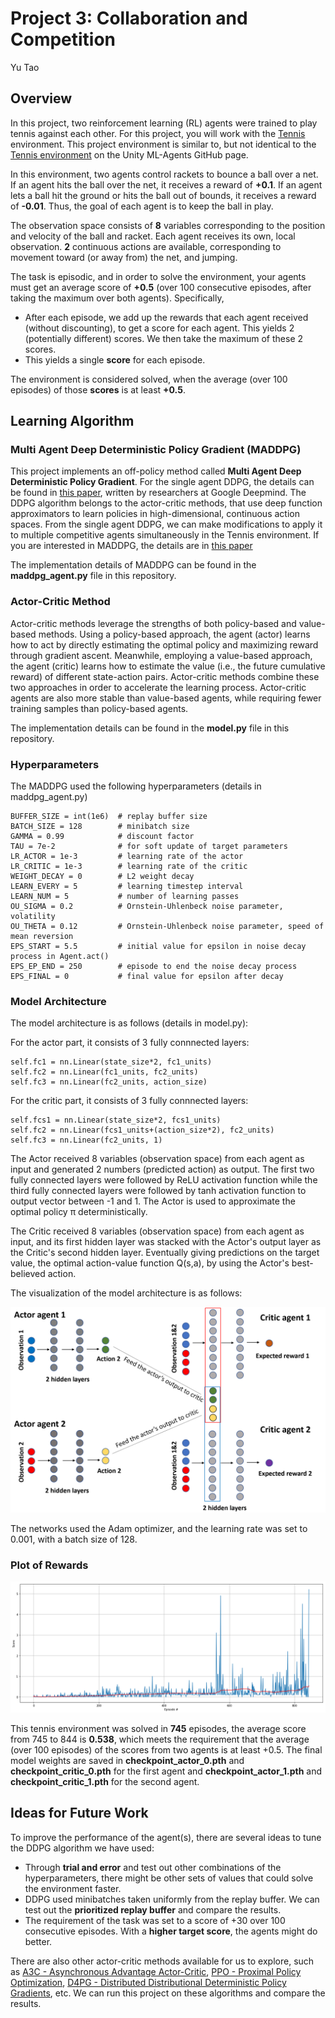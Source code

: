 # Project 3: Collaboration and Competition
Yu Tao

## Overview

In this project, two reinforcement learning (RL) agents were trained to play tennis against each other. For this project, you will work with the [Tennis](https://github.com/Unity-Technologies/ml-agents/blob/master/docs/Learning-Environment-Examples.md#tennis) environment. This project environment is similar to, but not identical to the [Tennis environment](https://github.com/Unity-Technologies/ml-agents/blob/main/docs/Learning-Environment-Examples.md) on the Unity ML-Agents GitHub page.

In this environment, two agents control rackets to bounce a ball over a net. If an agent hits the ball over the net, it receives a reward of **+0.1**.  If an agent lets a ball hit the ground or hits the ball out of bounds, it receives a reward of **-0.01**.  Thus, the goal of each agent is to keep the ball in play.

The observation space consists of **8** variables corresponding to the position and velocity of the ball and racket. Each agent receives its own, local observation. **2** continuous actions are available, corresponding to movement toward (or away from) the net, and jumping. 

The task is episodic, and in order to solve the environment, your agents must get an average score of **+0.5** (over 100 consecutive episodes, after taking the maximum over both agents). Specifically,

- After each episode, we add up the rewards that each agent received (without discounting), to get a score for each agent. This yields 2 (potentially different) scores. We then take the maximum of these 2 scores.
- This yields a single **score** for each episode.

The environment is considered solved, when the average (over 100 episodes) of those **scores** is at least **+0.5**.

## Learning Algorithm

### Multi Agent Deep Deterministic Policy Gradient (MADDPG)
This project implements an off-policy method called **Multi Agent Deep Deterministic Policy Gradient**. For the single agent DDPG, the details can be found in [this paper](https://arxiv.org/pdf/1509.02971.pdf), written by researchers at Google Deepmind. The DDPG algorithm belongs to the actor-critic methods, that use deep function approximators to learn policies in high-dimensional, continuous action spaces. From the single agent DDPG, we can make modifications to apply it to multiple competitive agents simultaneously in the Tennis environment. If you are interested in MADDPG, the details are in [this paper](https://proceedings.neurips.cc/paper/2017/file/68a9750337a418a86fe06c1991a1d64c-Paper.pdf)

The implementation details of MADDPG can be found in the **maddpg_agent.py** file in this repository.

### Actor-Critic Method
Actor-critic methods leverage the strengths of both policy-based and value-based methods. Using a policy-based approach, the agent (actor) learns how to act by directly estimating the optimal policy and maximizing reward through gradient ascent. Meanwhile, employing a value-based approach, the agent (critic) learns how to estimate the value (i.e., the future cumulative reward) of different state-action pairs. Actor-critic methods combine these two approaches in order to accelerate the learning process. Actor-critic agents are also more stable than value-based agents, while requiring fewer training samples than policy-based agents.

The implementation details can be found in the **model.py** file in this repository.

### Hyperparameters

The MADDPG used the following hyperparameters (details in maddpg_agent.py)

```
BUFFER_SIZE = int(1e6)  # replay buffer size
BATCH_SIZE = 128        # minibatch size
GAMMA = 0.99            # discount factor
TAU = 7e-2              # for soft update of target parameters
LR_ACTOR = 1e-3         # learning rate of the actor
LR_CRITIC = 1e-3        # learning rate of the critic
WEIGHT_DECAY = 0        # L2 weight decay
LEARN_EVERY = 5         # learning timestep interval
LEARN_NUM = 5           # number of learning passes
OU_SIGMA = 0.2          # Ornstein-Uhlenbeck noise parameter, volatility
OU_THETA = 0.12         # Ornstein-Uhlenbeck noise parameter, speed of mean reversion
EPS_START = 5.5         # initial value for epsilon in noise decay process in Agent.act()
EPS_EP_END = 250        # episode to end the noise decay process
EPS_FINAL = 0           # final value for epsilon after decay
```

### Model Architecture

The model architecture is as follows (details in model.py):

For the actor part, it consists of 3 fully connnected layers:
```
self.fc1 = nn.Linear(state_size*2, fc1_units)
self.fc2 = nn.Linear(fc1_units, fc2_units)
self.fc3 = nn.Linear(fc2_units, action_size)
```

For the critic part, it consists of 3 fully connnected layers:
```
self.fcs1 = nn.Linear(state_size*2, fcs1_units)
self.fc2 = nn.Linear(fcs1_units+(action_size*2), fc2_units)
self.fc3 = nn.Linear(fc2_units, 1)
```

The Actor received 8 variables (observation space) from each agent as input and generated 2 numbers (predicted action) as output. The first two fully connected layers were followed by ReLU activation function while the third fully connected layers were followed by tanh activation function to output vector between -1 and 1. The Actor is used to approximate the optimal policy π deterministically.

The Critic received 8 variables (observation space) from each agent as input, and its first hidden layer was stacked with the Actor's output layer as the Critic's second hidden layer. Eventually giving predictions on the target value, the optimal action-value function Q(s,a), by using the Actor's best-believed action.

The visualization of the model architecture is as follows:

![Model_architecture](./images/Model_architecture.png)

The networks used the Adam optimizer, and the learning rate was set to 0.001, with a batch size of 128.

### Plot of Rewards

![Rewards](./images/Scores.png)

This tennis environment was solved in **745** episodes, the average score from 745 to 844 is **0.538**, which meets the requirement that the average (over 100 episodes) of the scores from two agents is at least +0.5. The final model weights are saved in **checkpoint_actor_0.pth** and **checkpoint_critic_0.pth** for the first agent and **checkpoint_actor_1.pth** and **checkpoint_critic_1.pth** for the second agent.

## Ideas for Future Work

To improve the performance of the agent(s), there are several ideas to tune the DDPG algorithm we have used:
- Through **trial and error** and test out other combinations of the hyperparameters, there might be other sets of values that could solve the environment faster.
- DDPG used minibatches taken uniformly from the replay buffer. We can test out the **prioritized replay buffer** and compare the results.
- The requirement of the task was set to a score of +30 over 100 consecutive episodes. With a **higher target score**, the agents might do better.

There are also other actor-critic methods available for us to explore, such as [A3C - Asynchronous Advantage Actor-Critic](https://arxiv.org/abs/1602.01783), [PPO - Proximal Policy Optimization](https://arxiv.org/pdf/1707.06347.pdf), [D4PG - Distributed Distributional Deterministic Policy Gradients](https://arxiv.org/pdf/1804.08617.pdf), etc. We can run this project on these algorithms and compare the results.
